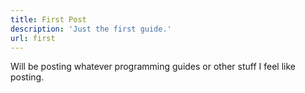 ```yaml
---
title: First Post
description: 'Just the first guide.'
url: first
---
```


Will be posting whatever programming guides or other stuff I feel like posting.